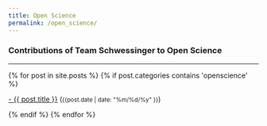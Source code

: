 ```yaml
---
title: Open Science
permalink: /open_science/
---
```



### **Contributions of Team Schwessinger to Open Science**

<hr>

<div class="content list">
  {% for post in site.posts %}
    {% if post.categories contains 'openscience' %}
    <div class="list-item">
    <p class="list-post-title">
        <a href="{{ site.baseurl }}{{ post.url }}">- {{ post.title }}</a> (<small>{{post.date | date: "%m/%d/%y" }}</small>)
        </p>
    </div>
    {% endif %}
  {% endfor %}
</div>

